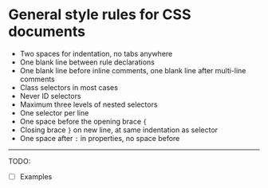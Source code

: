 # General style rules for CSS documents

- Two spaces for indentation, no tabs anywhere
- One blank line between rule declarations
- One blank line before inline comments, one blank line after multi-line comments
- Class selectors in most cases
- Never ID selectors
- Maximum three levels of nested selectors
- One selector per line
- One space before the opening brace `{`
- Closing brace `}` on new line, at same indentation as selector
- One space after `:` in properties, no space before

-----

TODO:

- [ ] Examples
